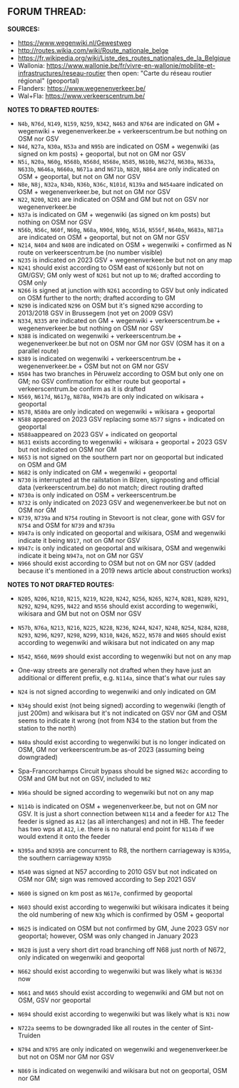 ﻿**FORUM THREAD:**
- 


**SOURCES:**
- https://www.wegenwiki.nl/Gewestweg
- http://routes.wikia.com/wiki/Route_nationale_belge
- https://fr.wikipedia.org/wiki/Liste_des_routes_nationales_de_la_Belgique
- Wallonia: https://www.wallonie.be/fr/vivre-en-wallonie/mobilite-et-infrastructures/reseau-routier      then open: "Carte du réseau routier régional" (geoportal)
- Flanders: https://www.wegenenverkeer.be/
- Wal+Fla: https://www.verkeerscentrum.be/


**NOTES TO DRAFTED ROUTES:**
- `N4b`, `N76d`, `N149`, `N159`, `N259`, `N342`, `N463` and `N764` are indicated on GM + wegenwiki + wegenenverkeer.be + verkeerscentrum.be but nothing on OSM nor GSV
- `N4d`, `N27a`, `N30a`, `N53a` and `N95b` are indicated on OSM + wegenwiki (as signed on km posts) + geoportal, but not on GM nor GSV
- `N5i`, `N20a`, `N60g`, `N568b`, `N568d`, `N568e`, `N585`, `N610b`, `N627d`, `N630a`, `N633a`, `N633b`, `N646a`, `N660a`, `N671a` and `N671b`, `N820`, `N864` are only indicated on OSM + geoportal, but not on GM nor GSV
- `N8e`, `N8j`, `N32a`, `N34b`, `N36b`, `N36c`, `N101d`, `N139a` and `N454a`are indicated on OSM + wegenenverkeer.be, but not on GM nor GSV
- `N22`, `N200`, `N201` are indicated on OSM and GM but not on GSV nor wegenenverkeer.be
- `N37a` is indicated on GM + wegenwiki (as signed on km posts) but nothing on OSM nor GSV
- `N56b`, `N56c`, `N60f`, `N60g`, `N68a`, `N90d`, `N90g`, `N516`, `N556f`, `N640a`, `N683a`, `N871a` are indicated on OSM + geoportal, but not on GM nor GSV
- `N214`, `N404` and `N408` are indicated on OSM + wegenwiki + confirmed as N route on verkeerscentrum.be (no number visible)
- `N235` is indicated on 2023 GSV + wegenenverkeer.be but not on any map
- `N241` should exist according to OSM east of `N261`only but not on GM/GSV; GM only west of `N261` but not up to `N6`; drafted according to OSM only
- `N266` is signed at junction with `N261` according to GSV but only indicated on OSM further to the north; drafted according to GM
- `N290` is indicated `N296` on OSM but it's signed `N290` according to 2013/2018 GSV in Brussegem (not yet on 2009 GSV)
- `N334`, `N335` are indicated on GM + wegenwiki + verkeerscentrum.be + wegenenverkeer.be but nothing on OSM nor GSV
- `N388` is indicated on wegenwiki + verkeerscentrum.be + wegenenverkeer.be but not on OSM nor GM nor GSV (OSM has it on a parallel route)
- `N389` is indicated on wegenwiki + verkeerscentrum.be + wegenenverkeer.be + OSM but not on GM nor GSV
- `N504` has two branches in Péruwelz according to OSM but only one on GM; no GSV confirmation for either route but geoportal + verkeerscentrum.be confirm as it is drafted
- `N569`, `N617d`, `N617g`, `N878a`, `N947b` are only indicated on wikisara + geoportal
- `N578`, `N580a` are only indicated on wegenwiki + wikisara + geoportal
- `N588` appeared on 2023 GSV replacing some `N577` signs + indicated on geoportal
- `N588a`appeared on 2023 GSV + indicated on geoportal
- `N631` exists according to wegenwiki + wikisara + geoportal + 2023 GSV but not indicated on OSM nor GM
- `N653` is not signed on the southern part nor on geoportal but indicated on OSM and GM
- `N682` is only indicated on GM + wegenwiki + geoportal
- `N730` is interrupted at the railstation in Bilzen, signposting and official data (verkeerscentrum.be) do not match; direct routing drafted
- `N730a` is only indicated on OSM + verkeerscentrum.be
- `N732` is only indicated on 2023 GSV and wegenenverkeer.be but not on OSM nor GM
- `N739`, `N739a` and `N754` routing in Stevoort is not clear, gone with GSV for `N754` and OSM for `N739` and `N739a`
- `N947a` is only indicated on geoportal and wikisara, OSM and wegenwiki indicate it being `N917`, not on GM nor GSV
- `N947c` is only indicated on geoportal and wikisara, OSM and wegenwiki indicate it being `N947a`, not on GM nor GSV
- `N966` should exist according to OSM but not on GM nor GSV (added because it's mentioned in a 2019 news article about construction works)

**NOTES TO NOT DRAFTED ROUTES:**
- `N205`, `N206`, `N210`, `N215`, `N219`, `N220`, `N242`, `N256`, `N265`, `N274`, `N281`, `N289`, `N291`, `N292`, `N294`, `N295`, `N422` and `N556` should exist according to wegenwiki, wikisara and GM but not on OSM nor GSV
- `N57b`, `N76a`, `N213`, `N216`, `N225`, `N228`, `N236`, `N244`, `N247`, `N248`, `N254`, `N284`, `N288`, `N293`, `N296`, `N297`, `N298`, `N299`, `N310`, `N426`, `N522`, `N578` and `N605` should exist according to wegenwiki and wikisara but not indicated on any map
- `N542`, `N560`, `N699` should exist according to wegenwiki but not on any map

- One-way streets are generally not drafted when they have just an additional or different prefix, e.g. `N114a`, since that's what our rules say
- `N24` is not signed according to wegenwiki and only indicated on GM
- `N34g` should exist (not being signed) according to wegenwiki (length of just 200m) and wikisara but it's not indicated on GSV nor GM and OSM seems to indicate it wrong (not from N34 to the station but from the station to the north)
- `N40a` should exist according to wegenwiki but is no longer indicated on OSM, GM nor verkeerscentrum.be as-of 2023 (assuming being downgraded)
- Spa-Francorchamps Circuit bypass should be signed `N62c` according to OSM and GM but not on GSV, included to `N62`
- `N96a` should be signed according to wegenwiki but not on any map
- `N114b` is indicated on OSM + wegenenverkeer.be, but not on GM nor GSV. It is just a short connection between `N114` and a feeder for `A12` The feeder is signed as `A12` (as all interchanges) and not in HB. The feeder has two wps at `A12`, i.e. there is no natural end point for `N114b` if we would extend it onto the feeder
- `N395a` and `N395b` are concurrent to R8, the northern carriageway is `N395a`, the southern carriageway `N395b`
- `N540` was signed at N57 according to 2010 GSV but not indicated on OSM nor GM; sign was removed according to Sep 2021 GSV
- `N600` is signed on km post as `N617e`, confirmed by geoportal
- `N603` should exist according to wegenwiki but wikisara indicates it being the old numbering of new `N3g` which is confirmed by OSM + geoportal
- `N625` is indicated on OSM but not confirmed by GM, June 2023 GSV nor geoportal; however, OSM was only changed  in January 2023
- `N628` is just a very short dirt road branching off N68 just north of N672, only indicated on wegenwiki and geoportal
- `N662` should exist according to wegenwiki but was likely what is `N633d` now
- `N661` and `N665` should exist according to wegenwiki and GM but not on OSM, GSV nor geoportal
- `N694` should exist according to wegenwiki but was likely what is `N3i` now
- `N722a` seems to be downgraded like all routes in the center of Sint-Truiden
- `N794` and `N795` are only indicated on wegenwiki and wegenenverkeer.be but not on OSM nor GM nor GSV
- `N869` is indicated on wegenwiki and wikisara but not on geoportal, OSM nor GM